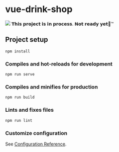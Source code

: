 # vue-drink-shop
<img src="https://x-lines.ru/letters/i/cyrillicbasic/3558/5484ed/20/0/4nx7dygoz5emmwf44gbnbwfi4gr7bpjy4n67bpjy4n37bxstomem7wf1foopbxqozaopbx6oz5eadwfh4n9pdystodemmwcn4ggnbwfh4n9pbpsozzemhegoz9emhegto8eadwcm4n77bqsoswopbxqozdempwfifa.png">
𝗧𝗵𝗶𝘀 𝗽𝗿𝗼𝗷𝗲𝗰𝘁 𝗶𝘀 𝗶𝗻 𝗽𝗿𝗼𝗰𝗲𝘀𝘀. 𝗡𝗼𝘁 𝗿𝗲𝗮𝗱𝘆 𝘆𝗲𝘁🌈™

## Project setup
```
npm install
```

### Compiles and hot-reloads for development
```
npm run serve
```

### Compiles and minifies for production
```
npm run build
```

### Lints and fixes files
```
npm run lint
```

### Customize configuration
See [Configuration Reference](https://cli.vuejs.org/config/).
